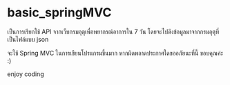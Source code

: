 # basic_springMVC
เป็นการเรียกใช้ API จากเว็บกรมอุตุเพื่อพยากรณ์อาการใน 7 วัน
โดยจะไปดึงข้อมูลมาจากกรมอุตุที่เป็นไฟล์แบบ json

จะใช้ Spring MVC ในการเขียนโปรแกรมขึ้นมาก หากผิดพลาดประกาศใดขออภัยนะที่นี้
ขอบคุณค่ะ :)

enjoy coding
